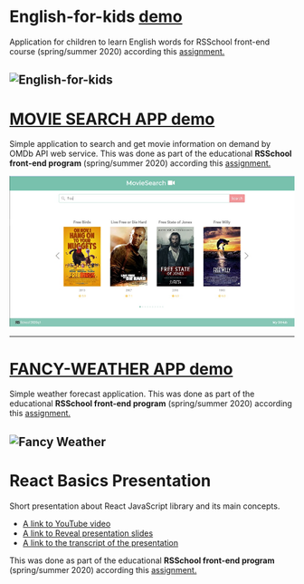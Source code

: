 # English-for-kids [demo](https://eng-for-kids-zamnius.netlify.app/)

Application for children to learn English words for RSSchool front-end course (spring/summer 2020) according this [assignment.](https://github.com/rolling-scopes-school/tasks/blob/master/tasks/rslang/english-for-kids.md)

![English-for-kids](https://user-images.githubusercontent.com/7431085/79695173-f6b80780-827d-11ea-986f-e82607aba1a5.jpg)
---

# [MOVIE SEARCH APP demo](https://zamnius-movies-search.netlify.app/)

Simple application to search and get movie information on demand by OMDb API web service.
This was done as part of the educational **RSSchool front-end program** (spring/summer 2020) according this [assignment.](https://github.com/rolling-scopes-school/tasks/blob/master/tasks/movie-search.md)

![Movie Search](/movie-search/src/assets/images/readme-title.jpg)

---

# [FANCY-WEATHER APP demo](https://fancy-weather-lenazamnius.netlify.app)

Simple weather forecast application.
This was done as part of the educational **RSSchool front-end program** (spring/summer 2020) according this [assignment.](https://github.com/rolling-scopes-school/tasks/blob/master/tasks/fancy-weather.md)

![Fancy Weather](https://user-images.githubusercontent.com/7431085/83358890-5f1afe00-a37f-11ea-99a7-94ebadfb2049.jpg)
---

# React Basics Presentation

Short presentation about React JavaScript library and its main concepts.

* [A link to YouTube video](https://www.youtube.com/watch?v=AkL-XMW8PAc)
* [A link to Reveal presentation slides](https://react-overview-presentation.netlify.app)
* [A link to the transcript of the presentation](https://docs.google.com/document/d/1ubV_-5-4oUUL1eZyWmhrbdlPcwsw01k3eMruLLTDyMg/edit?usp=sharing)

This was done as part of the educational **RSSchool front-end program** (spring/summer 2020) according this [assignment.](https://github.com/rolling-scopes-school/tasks/blob/master/tasks/presentation.md)

